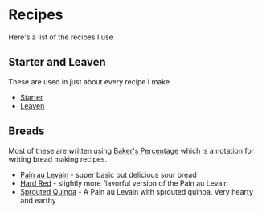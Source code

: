 # Recipes

Here's a list of the recipes I use

## Starter and Leaven

These are used in just about every recipe I make

- [Starter](https://github.com/jaredonline/bread-making/blob/master/recipes/starter.md)
- [Leaven](https://github.com/jaredonline/bread-making/blob/master/recipes/leaven.md)

## Breads

Most of these are written using [Baker's Percentage](https://en.wikipedia.org/wiki/Baker_percentage) which is a notation for writing bread making recipes.

- [Pain au Levain](https://github.com/jaredonline/bread-making/blob/master/recipes/pal.md) - super basic but delicious sour bread
- [Hard Red](https://github.com/jaredonline/bread-making/blob/master/recipes/hard-red.md) - slightly more flavorful version of the Pain au Levain
- [Sprouted Quinoa](https://github.com/jaredonline/bread-making/blob/master/recipes/sprouted-quinoa.md) - A Pain au Levain with sprouted quinoa. Very hearty and earthy